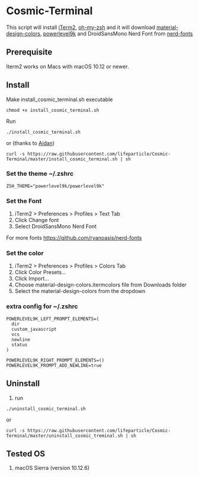 # Cosmic-Terminal

This script will install [iTerm2](https://github.com/gnachman/iTerm2), [oh-my-zsh](https://github.com/robbyrussell/oh-my-zsh) and it will download [material-design-colors](https://github.com/MartinSeeler/iterm2-material-design), [powerlevel9k](https://github.com/bhilburn/powerlevel9k) and DroidSansMono Nerd Font from [nerd-fonts](https://github.com/ryanoasis/nerd-fonts)

## Prerequisite

Iterm2 works on Macs with macOS 10.12 or newer.

## Install

Make install_cosmic_terminal.sh executable
```
chmod +x install_cosmic_terminal.sh
```

Run
```
./install_cosmic_terminal.sh
```

or (thanks to [Aidan](https://github.com/cyclotron3k))

```
curl -s https://raw.githubusercontent.com/lifeparticle/Cosmic-Terminal/master/install_cosmic_terminal.sh | sh
```

### Set the theme ~/.zshrc
```
ZSH_THEME="powerlevel9k/powerlevel9k"
```

### Set the Font
1. iTerm2 > Preferences > Profiles > Text Tab
2. Click Change font
3. Select DroidSansMono Nerd Font

For more fonts
https://github.com/ryanoasis/nerd-fonts

### Set the color
1. iTerm2 > Preferences > Profiles > Colors Tab
2. Click Color Presets...
3. Click Import...
4. Choose material-design-colors.itermcolors file from Downloads folder
5. Select the material-design-colors from the dropdown

### extra config for ~/.zshrc
```
POWERLEVEL9K_LEFT_PROMPT_ELEMENTS=(
  dir
  custom_javascript
  vcs
  newline
  status
)

POWERLEVEL9K_RIGHT_PROMPT_ELEMENTS=()
POWERLEVEL9K_PROMPT_ADD_NEWLINE=true
```

## Uninstall

1. run
```
./uninstall_cosmic_terminal.sh
```

or

```
curl -s https://raw.githubusercontent.com/lifeparticle/Cosmic-Terminal/master/uninstall_cosmic_treminal.sh | sh
```

## Tested OS
1. macOS Sierra (version 10.12.6)

